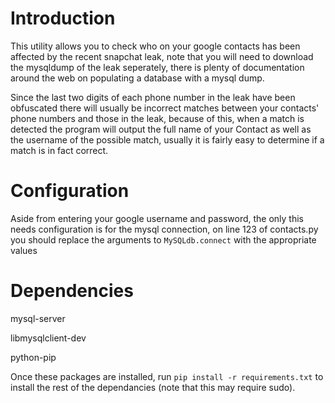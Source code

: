 Introduction
==============

This utility allows you to check who on your google contacts has been affected by the recent snapchat leak, note that you will need to download the mysqldump of the leak
seperately, there is plenty of documentation around the web on populating a database with a mysql dump.

Since the last two digits of each phone number in the leak have been obfuscated there will usually be incorrect matches between your contacts' phone numbers and those
in the leak, because of this, when a match is detected the program will output the full name of your Contact as well as the username of the possible match, usually it
is fairly easy to determine if a match is in fact correct.

Configuration
==============
Aside from entering your google username and password, the only this needs configuration is for the mysql connection, on line 123 of contacts.py you should replace the
arguments to ```MySQLdb.connect``` with the appropriate values

Dependencies
==============

mysql-server

libmysqlclient-dev

python-pip

Once these packages are installed, run ```pip install -r requirements.txt``` to install the rest of the dependancies (note that this may require sudo).



